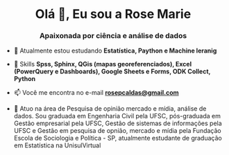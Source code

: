 <h1 align="center">Olá 👋, Eu sou a Rose Marie</h1>
<h3 align="center">Apaixonada por ciência e análise de dados</h3>

- 🌱 Atualmente estou estudando **Estatística, Paython e Machine leranig**

- 💬 Skills **Spss, Sphinx, QGis (mapas georeferenciados), Excel (PowerQuery e Dashboards), Google Sheets e Forms, ODK Collect, Python**

- 📫 Você me encontra no e-mail **rosepcaldas@gmail.com**

- 📄 Atuo na área de Pesquisa de opinião mercado e mídia, análise de dados. Sou graduada em Engenharia Civil pela UFSC, pós-graduada em Gestão empresarial pela UFSC, Gestão de sistemas de informações pela UFSC e Gestão em pesquisa de opnião, mercado e mídia pela Fundação Escola de Sociologia e Política - SP, atualmente estudante de graduação em Estatística na UnisulVirtual




<!---
**rosepcaldas/rosepcaldas** is a ✨ _special_ ✨ repository because its `README.md` (this file) appears on your GitHub profile.

Here are some ideas to get you started:

- 🔭 I’m currently working on ...
- 🌱 I’m currently learning ...
- 👯 I’m looking to collaborate on ...
- 🤔 I’m looking for help with ...
- 💬 Ask me about ...
- 📫 How to reach me: ...
- 😄 Pronouns: ...
- ⚡ Fun fact: ...
-->
